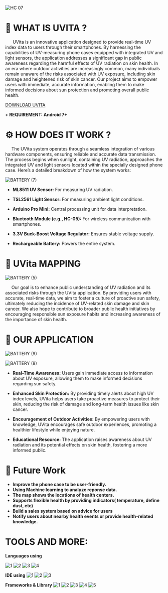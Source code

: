 
![HC 07](https://github.com/user-attachments/assets/63b4fe7e-5e0b-4766-b19f-c1a20b938925)

# 🚀 WHAT IS UVITA ?

      UVita is an innovative application designed to provide real-time UV index data to users through their smartphones. By harnessing the capabilities of UV-measuring phone cases equipped with integrated UV and light sensors, the application addresses a significant gap in public awareness regarding the harmful effects of UV radiation on skin health. In an era where outdoor activities are increasingly common, many individuals remain unaware of the risks associated with UV exposure, including skin damage and heightened risk of skin cancer. Our project aims to empower users with immediate, accurate information, enabling them to make informed decisions about sun protection and promoting overall public health.
     
[DOWNLOAD UVITA](https://drive.google.com/uc?export=download&id=1sF-kGCQzHpcaOPf2JrcrvA-tX45-Fpid)

**+ REQUIREMENT: Android 7+**

# ⚙ HOW DOES IT WORK ?

     The UVita system operates through a seamless integration of various hardware components, ensuring reliable and accurate data transmission. The process begins when sunlight, containing UV radiation, approaches the integrated UV and light sensors located within the specially designed phone case. Here’s a detailed breakdown of how the system works:


![BATTERY (7)](https://github.com/user-attachments/assets/f21479a1-3081-4db1-b7ca-476640167648)



- **ML8511 UV Sensor:** For measuring UV radiation.

- **TSL2561 Light Sensor:** For measuring ambient light conditions.

- **Arduino Pro Mini:** Central processing unit for data interpretation.

- **Bluetooth Module (e.g., HC-05):** For wireless communication with smartphones.

- **3.3V Buck-Boost Voltage Regulator:** Ensures stable voltage supply.

- **Rechargeable Battery:** Powers the entire system.

# 📍 UVita MAPPING

![BATTERY (5)](https://github.com/user-attachments/assets/25d95bcc-c08e-4594-b92d-31a6e5312670)

     Our goal is to enhance public understanding of UV radiation and its associated risks through the UVita application. By providing users with accurate, real-time data, we aim to foster a culture of proactive sun safety, ultimately reducing the incidence of UV-related skin damage and skin cancer. We also hope to contribute to broader public health initiatives by encouraging responsible sun exposure habits and increasing awareness of the importance of skin health.

# 📱 OUR APPLICATION 


![BATTERY (9)](https://github.com/user-attachments/assets/ebf13ce9-f1fe-4c21-991b-af6e1223a826)

![BATTERY (8)](https://github.com/user-attachments/assets/27a1a2e3-4ee2-40b8-aa2f-a2d411ba8909)


+ **Real-Time Awareness:** Users gain immediate access to information about UV exposure, allowing them to make informed decisions regarding sun safety.

+ **Enhanced Skin Protection:** By providing timely alerts about high UV index levels, UVita helps users take proactive measures to protect their skin, reducing the risk of damage and long-term health issues like skin cancer.

+ **Encouragement of Outdoor Activities:** By empowering users with knowledge, UVita encourages safe outdoor experiences, promoting a healthier lifestyle while enjoying nature.

+ **Educational Resource:** The application raises awareness about UV radiation and its potential effects on skin health, fostering a more informed public.

# 🤖 Future Work 

- **Improve the phone case to be user-friendly.**
- **Using Machine learning to analyze reponse data.**
- **The map shows the locations of health centers.**
- **Supports flexible health by providing indicators( temperature, define dust, etc)**
- **Build a sales system based on advice for users**
- **Notify users about nearby health events or provide health-related knowledge.**

# TOOLS AND MORE:

**Languages using**

![1](https://img.shields.io/badge/C%2B%2B-00599C?style=for-the-badge&logo=c%2B%2B&logoColor=white) ![2](https://img.shields.io/badge/HTML5-E34F26?style=for-the-badge&logo=html5&logoColor=white) ![3](https://img.shields.io/badge/JavaScript-323330?style=for-the-badge&logo=javascript&logoColor=F7DF1E) ![4](https://img.shields.io/badge/CSS3-1572B6?style=for-the-badge&logo=css3&logoColor=white)

**IDE using**
![1](https://img.shields.io/badge/Arduino_IDE-00979D?style=for-the-badge&logo=arduino&logoColor=white) ![2](https://img.shields.io/badge/NeoVim-%2357A143.svg?&style=for-the-badge&logo=neovim&logoColor=white) ![3](https://img.shields.io/badge/Android_Studio-3DDC84?style=for-the-badge&logo=android-studio&logoColor=white) 

**Frameworks & Library**
![1](https://img.shields.io/badge/.NET-512BD4?style=for-the-badge&logo=dotnet&logoColor=white) ![2](https://img.shields.io/badge/Bootstrap-563D7C?style=for-the-badge&logo=bootstrap&logoColor=white) ![3](https://img.shields.io/badge/cytoscape%20js-F7DF1E?style=for-the-badge&logo=cytoscape.js&logoColor=000) ![4](https://img.shields.io/badge/firebase-ffca28?style=for-the-badge&logo=firebase&logoColor=black) ![5](https://img.shields.io/badge/GitHub%20Pages-222222?style=for-the-badge&logo=GitHub%20Pages&logoColor=white)


